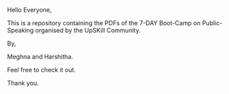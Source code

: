 Hello Everyone,

This is a repository containing the PDFs of the 7-DAY Boot-Camp on Public-Speaking organised by the UpSKill Community. 

By,

Meghna and Harshitha.

Feel free to check it out.

Thank you. 
